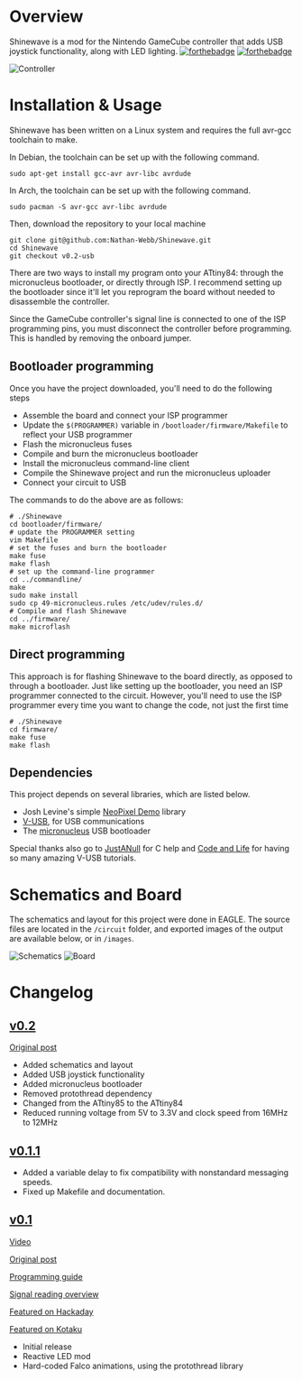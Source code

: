 # Overview
Shinewave is a mod for the Nintendo GameCube controller that adds USB joystick functionality, along with LED lighting.
[![forthebadge](https://forthebadge.com/images/badges/as-seen-on-tv.svg)](https://forthebadge.com) [![forthebadge](https://forthebadge.com/images/badges/contains-technical-debt.svg)](https://forthebadge.com)

![Controller](/images/controller.jpg)

# Installation & Usage
Shinewave has been written on a Linux system and requires the full avr-gcc toolchain to make.

In Debian, the toolchain can be set up with the following command.

	sudo apt-get install gcc-avr avr-libc avrdude

In Arch, the toolchain can be set up with the following command.

	sudo pacman -S avr-gcc avr-libc avrdude

Then, download the repository to your local machine

	git clone git@github.com:Nathan-Webb/Shinewave.git
    cd Shinewave
    git checkout v0.2-usb

There are two ways to install my program onto your ATtiny84: through the micronucleus bootloader, or directly through ISP. I recommend setting up the bootloader since it'll let you reprogram the board without needed to disassemble the controller.

Since the GameCube controller's signal line is connected to one of the ISP programming pins, you must disconnect the controller before programming. This is handled by removing the onboard jumper.

## Bootloader programming
Once you have the project downloaded, you'll need to do the following steps

* Assemble the board and connect your ISP programmer
* Update the `$(PROGRAMMER)` variable in `/bootloader/firmware/Makefile` to reflect your USB programmer
* Flash the micronucleus fuses
* Compile and burn the micronucleus bootloader
* Install the micronucleus command-line client
* Compile the Shinewave project and run the micronucleus uploader
* Connect your circuit to USB

The commands to do the above are as follows:

    # ./Shinewave
    cd bootloader/firmware/
    # update the PROGRAMMER setting
    vim Makefile
    # set the fuses and burn the bootloader
    make fuse
    make flash
    # set up the command-line programmer
    cd ../commandline/
    make
    sudo make install
    sudo cp 49-micronucleus.rules /etc/udev/rules.d/
    # Compile and flash Shinewave
    cd ../firmware/
    make microflash

## Direct programming
This approach is for flashing Shinewave to the board directly, as opposed to through a bootloader. Just like setting up the bootloader, you need an ISP programmer connected to the circuit. However, you'll need to use the ISP programmer every time you want to change the code, not just the first time

    # ./Shinewave
    cd firmware/
    make fuse
    make flash

## Dependencies
This project depends on several libraries, which are listed below.

* Josh Levine's simple [NeoPixel Demo](https://github.com/bigjosh/SimpleNeoPixelDemo) library
* [V-USB](https://www.obdev.at/products/vusb/index.html), for USB communications
* The [micronucleus](https://github.com/micronucleus/micronucleus) USB bootloader

Special thanks also go to [JustANull](https://github.com/JustANull) for C help and [Code and Life](http://codeandlife.com/) for having so many amazing V-USB tutorials.

# Schematics and Board
The schematics and layout for this project were done in EAGLE. The source files are located in the `/circuit` folder, and exported images of the output are available below, or in `/images`.

![Schematics](/images/schematic.png)
![Board](/images/board.png)

# Changelog

## [v0.2](https://github.com/GGreenwood/Shinewave/releases/tag/v0.2)
[Original post](http://electricexploits.net/gamecube-controller-usb-conversion-mod/)

* Added schematics and layout
* Added USB joystick functionality
* Added micronucleus bootloader
* Removed protothread dependency
* Changed from the ATtiny85 to the ATtiny84
* Reduced running voltage from 5V to 3.3V and clock speed from 16MHz to 12MHz

## [v0.1.1](https://github.com/GGreenwood/Shinewave/tree/v0.1.1)

* Added a variable delay to fix compatibility with nonstandard messaging speeds. 
* Fixed up Makefile and documentation.

## [v0.1](https://github.com/GGreenwood/Shinewave/releases/tag/v0.1-falco)
[Video](https://www.youtube.com/watch?v=1U4EOI_aFdc)

[Original post](http://electricexploits.net/shinewave/)

[Programming guide](http://electricexploits.net/programming-the-waveshine-prototype-part1/)

[Signal reading overview](http://electricexploits.net/programming-the-waveshine-prototype-part2/)

[Featured on Hackaday](http://hackaday.com/2015/08/02/shinewave-gamecube-controller-is-shiny/) 

[Featured on Kotaku](http://kotaku.com/gamecube-controller-responds-to-smash-bros-moves-with-1721711510)

* Initial release
* Reactive LED mod
* Hard-coded Falco animations, using the protothread library
